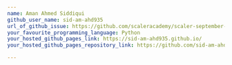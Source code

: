 ```yaml
---
name: Aman Ahmed Siddiqui
github_user_name: sid-am-ahd935
url_of_github_issue: https://github.com/scaleracademy/scaler-september-open-source-challenge/issues/265
your_favourite_programming_language: Python
your_hosted_github_pages_link: https://sid-am-ahd935.github.io/
your_hosted_github_pages_repository_link: https://github.com/sid-am-ahd935/sid-am-ahd935.github.io

---
```

